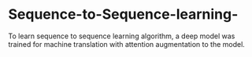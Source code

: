 # Sequence-to-Sequence-learning-
To learn sequence to sequence learning algorithm, a deep model was trained for machine translation with attention augmentation to the model.
